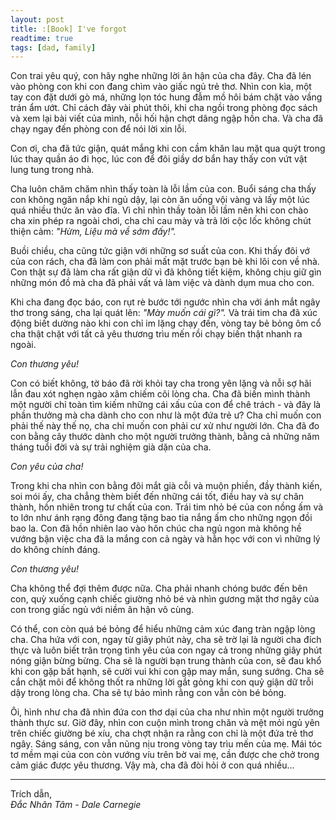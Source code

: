 ```yaml
---
layout: post
title: :[Book] I've forgot
readtime: true
tags: [dad, family]
---
```


Con trai yêu quý, con hãy nghe những lời ân hận của cha đây. Cha đã lén vào phòng con khi con đang chìm vào giấc ngủ trẻ thơ. Nhìn con kìa, một tay con đặt dưới gò má, những lọn tóc hung đẫm mồ hôi bám chặt vào vầng trán ẩm ướt. Chỉ cách đây vài phút thôi, khi cha ngồi trong phòng đọc sách và xem lại bài viết của mình, nỗi hối hận chợt dâng ngập hồn cha. Và cha đã chạy ngay đến phòng con để nói lời xin lỗi.

Con ơi, cha đã tức giận, quát mắng khi con cầm khăn lau mặt qua quýt trong lúc thay quần áo đi học, lúc con để đôi giầy dơ bẩn hay thấy con vứt vật lung tung trong nhà.

Cha luôn chăm chăm nhìn thấy toàn là lỗi lầm của con. Buổi sáng cha thấy con không ngăn nắp khi ngủ dậy, lại còn ăn uống vội vàng và lấy một lúc quá nhiều thức ăn vào đĩa. Vì chỉ nhìn thầy toàn lỗi lầm nên khi con chào cha xin phép ra ngoài chơi, cha chỉ cau mày và trả lời cộc lốc không chút thiện cảm: _"Hừm, Liệu mà về sớm đấy!"._

Buồi chiều, cha cũng tức giận với những sơ suất của con. Khi thấy đôi vớ của con rách, cha đã làm con phải mất mặt trước bạn bè khi lôi con về nhà. Con thật sự đã làm cha rất giận dữ vì đã không tiết kiệm, không chịu giữ gìn những món đồ mà cha đã phải vất vả làm việc và dành dụm mua cho con.

Khi cha đang đọc báo, con rụt rè bước tới ngước nhìn cha với ánh mắt ngây thơ trong sáng, cha lại quát lên: _"Mày muốn cái gì?"._ Và trái tim cha đã xúc động biết dường nào khi con chỉ im lặng chạy đến, vòng tay bẻ bỏng ôm cổ cha thật chặt với tất cả yêu thương trìu mến rồi chạy biến thật nhanh ra ngoài.

_Con thương yêu!_

Con có biết không, tờ báo đã rời khỏi tay cha trong yên lặng và nỗi sợ hãi lẫn đau xót nghẹn ngào xâm chiếm cõi lòng cha. Cha đã biến mình thành một người chỉ toàn tìm kiếm những cái xấu của con để chê trách - và đây là phần thưởng mà cha dành cho con như là một đứa trẻ ư? Cha chỉ muốn con phải thế này thế nọ, cha chỉ muốn con phải cư xử như người lớn. Cha đã đo con bằng cây thước dành cho một người trưởng thành, bằng cả những năm tháng tuổi đời và sự trải nghiệm già dặn của cha.

_Con yêu của cha!_

Trong khi cha nhìn con bằng đôi mắt già cỗi và muộn phiền, đầy thành kiến, soi mói ấy, cha chẳng thèm biết đến những cái tốt, điều hay và sự chân thành, hồn nhiên trong tư chất của con. Trái tim nhỏ bé của con nồng ấm và to lớn như ánh rạng đông đang tặng bao tia nắng ấm cho những ngọn đồi bao la. Con đã hồn nhiên lao vào hôn chúc cha ngủ ngon mà không hề vướng bận việc cha đã la mắng con cả ngày và hằn học với con vì những lý do không chính đáng.

_Con thương yêu!_

Cha không thể đợi thêm được nữa. Cha phải nhanh chóng bước đến bên con, quỳ xuống cạnh chiếc giường nhỏ bé và nhìn gương mặt thơ ngây của con trong giấc ngủ với niềm ân hận vô cùng.

Có thể, con còn quá bé bỏng để hiểu những cảm xúc đang tràn ngập lòng cha. Cha hứa với con, ngay từ giây phút này, cha sẽ trờ lại là người cha đích thực và luôn biết trân trọng tình yêu của con ngay cả trong những giây phút nóng giận bừng bừng. Cha sẽ là người bạn trung thành của con, sẽ đau khổ khi con gặp bất hạnh, sẽ cười vui khi con gặp may mắn, sung sướng. Cha sẽ cắn chặt môi để không thốt ra những lời gắt gỏng khi con quỷ giận dữ trỗi dậy trong lòng cha. Cha sẽ tự bảo mình rằng con vẫn còn bé bỏng.

Ôi, hình như cha đã nhìn đứa con thơ dại của cha như nhìn một người trưởng thành thực sư. Giờ đây, nhìn con cuộn mình trong chăn và mệt mỏi ngủ yên trên chiếc giường bé xíu, cha chợt nhận ra rằng con chỉ là một đứa trẻ thơ ngây. Sáng sáng, con vẫn nũng nịu trong vòng tay trìu mến của mẹ. Mái tóc tơ mềm mại của con còn vướng víu trên bờ vai mẹ, cần được che chở trong cảm giác được yêu thương. Vậy mà, cha đã đòi hỏi ở con quá nhiều...

***
Trích dẫn,  
_Đắc Nhân Tâm - Dale Carnegie_